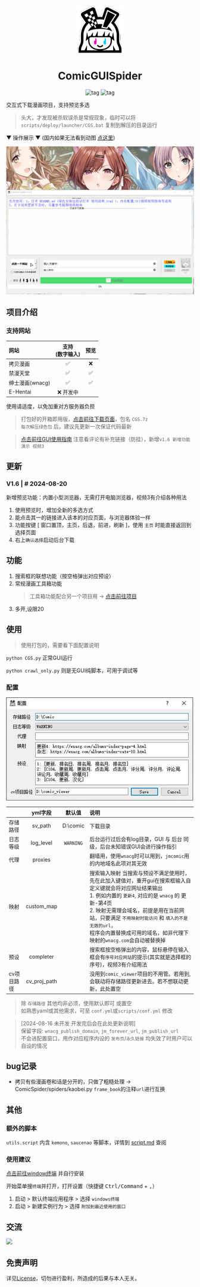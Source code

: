 <div align="center">
  <a href="https://github.com/jasoneri/ComicSpider" target="_blank">
    <img src="assets/icon.png" alt="logo">
  </a>
  <h1 id="koishi">ComicGUISpider</h1>
  <img src="https://img.shields.io/badge/Python-3.12%2B-brightgreen.svg?style=social" alt="tag">
  <img src="https://img.shields.io/badge/Mode-GUI+Scrapy-blue.svg?colorA=abcdef" alt="tag">
</div>

交互式下载漫画项目，支持预览多选

> 头大，才发现被杀软误杀是常规现象，临时可以将 `scripts/deploy/launcher/CGS.bat` 复制到解压的目录运行

▼ 操作展示 ▼ (国内如果无法看到动图 [点这里](https://jsd.cdn.zzko.cn/gh/jasoneri/imgur@main/CGS/preview-usage.gif))

![](https://raw.githubusercontent.com/jasoneri/imgur/main/CGS/preview-usage.gif)

## 项目介绍

### 支持网站

| 网站          | 支持<br>(数字输入) | 预览 |
|:------------|:------------:|:--:|
| 拷贝漫画        |      ✅       | ❌  |
| 禁漫天堂        |      ✅       | ✅  |
| 绅士漫画(wnacg) |      ✅       | ✅  |
| E-Hentai    |    ❌ 开发中     |

使用请适度，以免加重对方服务器负担

> 打包好的开箱即用版，[点击前往下载页面](https://github.com/jasoneri/ComicGUISpider/releases)，包名 `CGS.7z` <br>
> `每次解压绿色包` 后，建议先更新一次保证代码最新

> [点击前往GUI使用指南](https://www.veed.io/view/zh-CN/688ae765-2bfb-4deb-9495-32b24a273373?panel=comments)
> 注意看评论有补充链接（防挂），新增`v1.6 新增功能演示 视频3`

## 更新

### V1.6 | # 2024-08-20

新增预览功能：内置小型浏览器，无需打开电脑浏览器，视频3有介绍各种用法 <br>

1. 使用预览时，增加全新的多选方式
2. 能点击其一的链接进入该本的对应页面，与浏览器体验一样
3. 功能按键 [ 窗口置顶，主页，后退，前进，刷新 ]，使用 `主页` 时能直接返回到选择页面
4. 右上`确认选择`启动后台下载

## 功能

1. 搜索框的联想功能（按空格弹出对应预设）
2. 常规漫画工具箱功能
   > 工具箱功能配合另一个项目用 -> [点击前往项目](https://github.com/jasoneri/comic_viewer)
3. 多开,设限20

## 使用

> 使用打包的，需要看下面配置说明

`python CGS.py` 正常GUI运行

`python crawl_only.py` 则是无GUI纯脚本，可用于调试等

### 配置

![](assets/conf_usage.jpg)

|        |    yml字段     |    默认值    | 说明                                                                                                                                                                                                        |
|:-------|:------------:|:---------:|:----------------------------------------------------------------------------------------------------------------------------------------------------------------------------------------------------------|
| 存储路径   |   sv_path    | D:\comic  | 下载目录                                                                                                                                                                                                      |
| 日志等级   |  log_level   | `WARNING` | 后台运行过后会有log目录，GUI 与 后台 同级，后台未知错误GUI会进行操作指引                                                                                                                                                                |
| 代理     |   proxies    |           | 翻墙用，使用`wnacg`时可以用到，`jmcomic`用的内地域名此项对其无效                                                                                                                                                                  |
| 映射     |  custom_map  |           | 搜索输入映射 当搜索与预设不满足使用时，先在此加入键值对，重开gui在搜索框输入自定义键就会将对应网址结果输出<br/>1. 例如内置的 `更新4`, 对应的是 `wnacg` 的 更新-第4页<br/>2. 映射无需理会域名，前提是用在当前网站，只要满足 `不用映射时能访问` 和 `填入的不是无效的url`，<br/>程序会内置替换成可用的域名，如非代理下映射的`wnacg.com`会自动被替换掉 |
| 预设     |  completer   |           | 搜索框按<kbd>空格</kbd>弹出的内容，鼠标悬停在输入框会有`序号对应网站`的提示(其实就是选择框的序号)，视频3有介绍用法                                                                                                                                         |
| cv项目路径 | cv_proj_path |           | 没用到`comic_viewer`项目的不用管。若用到, 会联动将存储路径更新进去。若不想联动更新，此处置空                                                                                                                                                    |

> 除 `存储路径` 其他均非必须，使用默认即可 或置空 <br>
> 如熟悉yaml或其他需求，可至 `conf.yml`或`scripts/conf.yml` 修改

> [2024-08-16 未开发 开发完后会在此处更新说明]<br>
> 保留字段: `wnacg_publish_domain`, `jm_forever_url`, `jm_publish_url`<br>
> 不会进配置窗口，用作对应程序内设的 `发布页`/`永久链接` 均失效了时用户可以自设的情况

## bug记录

+ 拷贝有些漫画卷和话是分开的，只做了粗糙处理 -> ComicSpider/spiders/kaobei.py `frame_book`的注释`url`进行互换

## 其他

### 额外的脚本

`utils.script` 内含 `kemono`, `saucenao` 等脚本，详情到 [script.md](utils/script/script.md) 查阅

### 使用建议

[点击前往window终端](https://apps.microsoft.com/detail/9N0DX20HK701?launch=true&mode=full&hl=zh-cn&gl=cn&ocid=bingwebsearch)
并自行安装

开始菜单搜`终端`并打开，打开设置（快捷键 <kbd>Ctrl/Command</kbd> + <kbd>,</kbd>）<br>

1. 启动 > 默认终端应用程序 > 选择 `windows终端`<br>
2. 启动 > 新建实例行为 > 选择 `附加到最近使用的窗口`

## 交流

![](https://img.shields.io/badge/QQ群-437774506-blue.svg?colorA=abcopq)

## 免责声明

详见[License](LICENSE)，切勿进行盈利，所造成的后果与本人无关。
